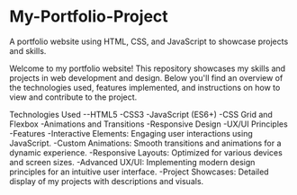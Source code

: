 # My-Portfolio-Project
A portfolio website using HTML, CSS, and JavaScript to showcase projects and skills.

Welcome to my portfolio website! This repository showcases my skills and projects in web development and design. Below you'll find an overview of the technologies used, features implemented, and instructions on how to view and contribute to the project.

Technologies Used
--HTML5
-CSS3
-JavaScript (ES6+)
-CSS Grid and Flexbox
-Animations and Transitions
-Responsive Design
-UX/UI Principles
-Features
-Interactive Elements: Engaging user interactions using JavaScript.
-Custom Animations: Smooth transitions and animations for a dynamic experience.
-Responsive Layouts: Optimized for various devices and screen sizes.
-Advanced UX/UI: Implementing modern design principles for an intuitive user interface.
-Project Showcases: Detailed display of my projects with descriptions and visuals.
